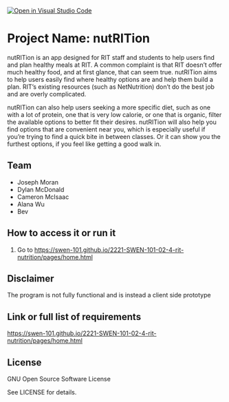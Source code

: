 [![Open in Visual Studio Code](https://classroom.github.com/assets/open-in-vscode-c66648af7eb3fe8bc4f294546bfd86ef473780cde1dea487d3c4ff354943c9ae.svg)](https://classroom.github.com/online_ide?assignment_repo_id=8511934&assignment_repo_type=AssignmentRepo)
# Project Name: nutRITion

nutRITion is an app designed for RIT staff and students to help users find and plan healthy meals at RIT. A common complaint is that RIT doesn’t offer much healthy food, and at first glance, that can seem true. nutRITion aims to help users easily find where healthy options are and help them build a plan. RIT’s existing resources (such as NetNutrition) don’t do the best job and are overly complicated.

nutRITion can also help users seeking a more specific diet, such as one with a lot of protein, one that is very low calorie, or one that is organic, filter the available options to better fit their desires. nutRITion will also help you find options that are convenient near you, which is especially useful if you’re trying to find a quick bite in between classes. Or it can show you the furthest options, if you feel like getting a good walk in.
  
## Team 
- Joseph Moran
- Dylan McDonald
- Cameron McIsaac
- Alana Wu
- Bev



## How to access it or run it  

1. Go to https://swen-101.github.io/2221-SWEN-101-02-4-rit-nutrition/pages/home.html

## Disclaimer
The program is not fully functional and is instead a client side prototype

## Link or full list of requirements
https://swen-101.github.io/2221-SWEN-101-02-4-rit-nutrition/pages/home.html


## License

GNU Open Source Software License

See LICENSE for details.
